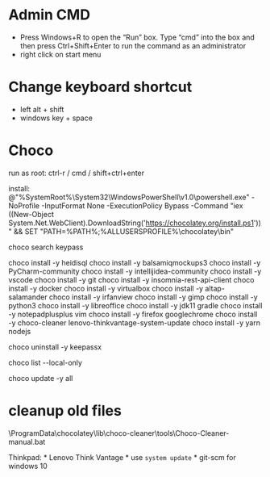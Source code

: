 # Admin CMD
* Press Windows+R to open the “Run” box. Type “cmd” into the box and then press Ctrl+Shift+Enter to run the command as an administrator
* right click on start menu

# Change keyboard shortcut
* left alt + shift
* windows key + space

# Choco

run as root: ctrl-r / cmd / shift+ctrl+enter

install: @"%SystemRoot%\System32\WindowsPowerShell\v1.0\powershell.exe" -NoProfile -InputFormat None -ExecutionPolicy Bypass -Command "iex ((New-Object System.Net.WebClient).DownloadString('https://chocolatey.org/install.ps1'))" && SET "PATH=%PATH%;%ALLUSERSPROFILE%\chocolatey\bin"


choco search keypass

choco install -y heidisql
choco install -y balsamiqmockups3
choco install -y PyCharm-community
choco install -y intellijidea-community
choco install -y vscode
choco install -y git
choco install -y insomnia-rest-api-client
choco install -y docker
choco install -y virtualbox
choco install -y altap-salamander
choco install -y irfanview 
choco install -y gimp
choco install -y python3
choco install -y libreoffice
choco install -y jdk11 gradle
choco install -y notepadplusplus vim
choco install -y firefox googlechrome
choco install -y choco-cleaner lenovo-thinkvantage-system-update
choco install -y yarn nodejs

choco uninstall -y keepassx

choco list --local-only

choco update -y all

# cleanup old files
\ProgramData\chocolatey\lib\choco-cleaner\tools\Choco-Cleaner-manual.bat

Thinkpad:
    * Lenovo Think Vantage
        * use `system update`
    * git-scm for windows 10
